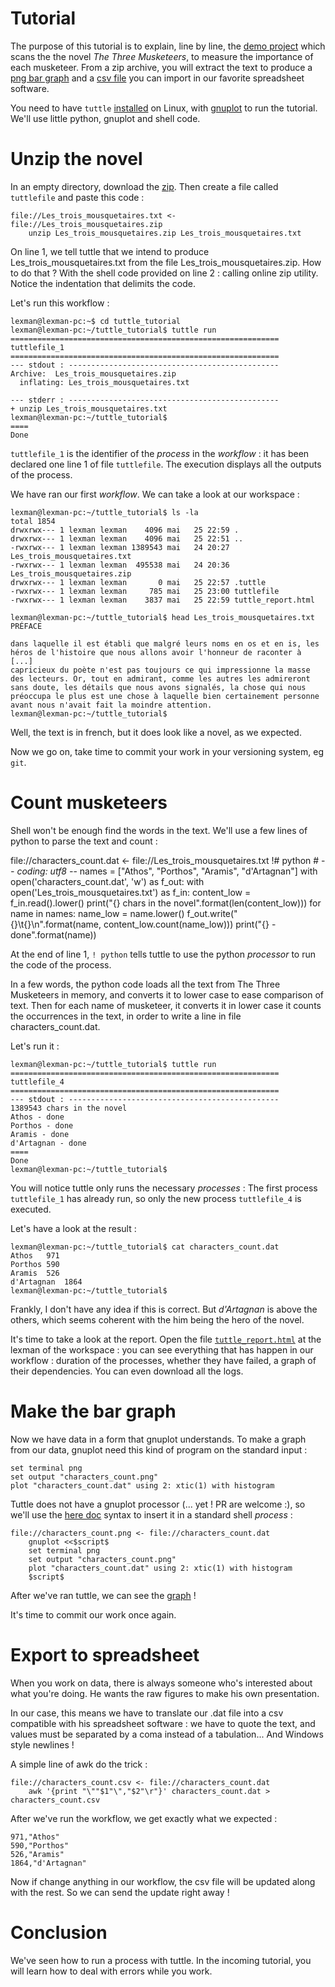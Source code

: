 # Tutorial


The purpose of this tutorial is to explain, line by line, the [demo project](examples/musketeers) which
scans the the novel *The Three Musketeers*, to measure the importance of each musketeer. From a zip archive,
you will extract the text to produce a
[png bar graph](http://abonnasseau.github.io/tuttle/docs/musketeers_assets/characters_count.png) and
a [csv file](http://abonnasseau.github.io/tuttle/docs/musketeers_assets/characters_count.csv) you can
import in our favorite spreadsheet software.

You need to have `tuttle` [installed](https://github.com/abonnasseau/tuttle/releases) on Linux, with
[gnuplot](http://www.gnuplot.info/) to run the tutorial. We'll use little python, gnuplot and shell code.

# Unzip the novel

In an empty directory, download the [zip](http://abonnasseau.github.io/tuttle/docs/musketeers_assets/Les_trois_mousquetaires.zip).
Then create a file called ``tuttlefile`` and paste this code :

    file://Les_trois_mousquetaires.txt <- file://Les_trois_mousquetaires.zip
        unzip Les_trois_mousquetaires.zip Les_trois_mousquetaires.txt

On line 1, we tell tuttle that we intend to produce Les_trois_mousquetaires.txt from the file Les_trois_mousquetaires.zip.
How to do that ? With the shell code provided on line 2 : calling online zip utility. Notice the indentation
 that delimits the code.

Let's run this workflow :

```console
lexman@lexman-pc:~$ cd tuttle_tutorial
lexman@lexman-pc:~/tuttle_tutorial$ tuttle run
============================================================
tuttlefile_1
============================================================
--- stdout : -----------------------------------------------
Archive:  Les_trois_mousquetaires.zip
  inflating: Les_trois_mousquetaires.txt

--- stderr : -----------------------------------------------
+ unzip Les_trois_mousquetaires.txt
lexman@lexman-pc:~/tuttle_tutorial$
====
Done
```

`tuttlefile_1` is the identifier of the *process* in the *workflow* : it has been declared one line 1 of file `tuttlefile`. The
execution displays all the outputs of the process.

We have ran our first *workflow*. We can take a look at our workspace :

```console
lexman@lexman-pc:~/tuttle_tutorial$ ls -la
total 1854
drwxrwx--- 1 lexman lexman    4096 mai   25 22:59 .
drwxrwx--- 1 lexman lexman    4096 mai   25 22:51 ..
-rwxrwx--- 1 lexman lexman 1389543 mai   24 20:27 Les_trois_mousquetaires.txt
-rwxrwx--- 1 lexman lexman  495538 mai   24 20:36 Les_trois_mousquetaires.zip
drwxrwx--- 1 lexman lexman       0 mai   25 22:57 .tuttle
-rwxrwx--- 1 lexman lexman     785 mai   25 23:00 tuttlefile
-rwxrwx--- 1 lexman lexman    3837 mai   25 22:59 tuttle_report.html

lexman@lexman-pc:~/tuttle_tutorial$ head Les_trois_mousquetaires.txt
PRÉFACE

dans laquelle il est établi que malgré leurs noms en os et en is, les héros de l'histoire que nous allons avoir l'honneur de raconter à
[...]
capricieux du poète n'est pas toujours ce qui impressionne la masse des lecteurs. Or, tout en admirant, comme les autres les admireront sans doute, les détails que nous avons signalés, la chose qui nous préoccupa le plus est une chose à laquelle bien certainement personne avant nous n'avait fait la moindre attention.
lexman@lexman-pc:~/tuttle_tutorial$
```

Well, the text is in french, but it does look like a novel, as we expected.

Now we go on, take time to commit your work in your versioning system, eg ``git``.

# Count musketeers

Shell won't be enough find the words in the text. We'll use a few lines of python to parse the text and count :

file://characters_count.dat <- file://Les_trois_mousquetaires.txt !# python
    # -*- coding: utf8 -*-
    names = ["Athos", "Porthos", "Aramis", "d'Artagnan"]
    with open('characters_count.dat', 'w') as f_out:
        with open('Les_trois_mousquetaires.txt') as f_in:
            content_low = f_in.read().lower()
        print("{} chars in the novel".format(len(content_low)))
        for name in names:
            name_low = name.lower()
            f_out.write("{}\t{}\n".format(name, content_low.count(name_low)))
            print("{} - done".format(name))

At the end of line 1, `! python` tells tuttle to use the python *processor* to run the code of the process.

In a few words, the python code loads all the text from The Three Musketeers in memory, and converts it to lower case
to ease comparison of text. Then for each name of musketeer, it converts it in lower case it counts the occurrences in
the text, in order to write a line in file characters_count.dat.

Let's run it :

```console
lexman@lexman-pc:~/tuttle_tutorial$ tuttle run
============================================================
tuttlefile_4
============================================================
--- stdout : -----------------------------------------------
1389543 chars in the novel
Athos - done
Porthos - done
Aramis - done
d'Artagnan - done
====
Done
lexman@lexman-pc:~/tuttle_tutorial$
```

You will notice tuttle only runs the necessary *processes* : The first process `tuttlefile_1` has already run, so only the
new process `tuttlefile_4` is executed.

Let's have a look at the result :

```console
lexman@lexman-pc:~/tuttle_tutorial$ cat characters_count.dat
Athos	971
Porthos	590
Aramis	526
d'Artagnan	1864
lexman@lexman-pc:~/tuttle_tutorial$
```

Frankly, I don't have any idea if this is correct. But *d'Artagnan* is above the others, which seems coherent with the
him being the hero of the novel.


It's time to take a look at the report. Open the file [`tuttle_report.html`](http://abonnasseau.github.io/tuttle/doc/musketeers_tutorial_assets/count_musketeers/tuttle_report.html) at the lexman of the workspace : you can see
everything that has happen in our workflow : duration of the processes, whether they have failed, a graph of their
dependencies. You can even download all the logs.


# Make the bar graph

Now we have data in a form that gnuplot understands. To make a graph from our data, gnuplot need this kind of program
on the standard input :

    set terminal png
    set output "characters_count.png"
    plot "characters_count.dat" using 2: xtic(1) with histogram

Tuttle does not have a gnuplot processor (... yet ! PR are welcome :), so we'll use the
[here doc](http://en.wikipedia.org/wiki/Here_document#Unix_shells) syntax to insert it in a standard shell *process* :

    file://characters_count.png <- file://characters_count.dat
        gnuplot <<$script$
        set terminal png
        set output "characters_count.png"
        plot "characters_count.dat" using 2: xtic(1) with histogram
        $script$

After we've ran tuttle, we can see the [graph](http://abonnasseau.github.io/tuttle/docs/musketeers_assets/characters_count.png) !

It's time to commit our work once again.

# Export to spreadsheet

When you work on data, there is always someone who's interested about what you're doing. He wants the raw figures to
make his own presentation.

In our case, this means we have to translate our .dat file into a csv compatible with his
spreadsheet software : we have to quote the text, and values must be separated by a coma instead of a tabulation...
And Windows style newlines !

A simple line of awk do the trick :

    file://characters_count.csv <- file://characters_count.dat
        awk '{print "\""$1"\","$2"\r"}' characters_count.dat > characters_count.csv

After we've run the workflow, we get exactly what we expected :

    971,"Athos"
    590,"Porthos"
    526,"Aramis"
    1864,"d'Artagnan"

Now if change anything in our workflow, the csv file will be updated along with the rest. So we can send the update
right away !

# Conclusion
We've seen how to run a process with tuttle. In the incoming tutorial, you will learn how to deal with errors while you
work.